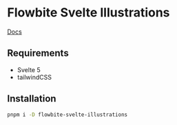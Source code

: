 # Flowbite Svelte Illustrations

[Docs](https://flowbite-svelte-illustrations.codewithshin.com/)

## Requirements

- Svelte 5
- tailwindCSS

## Installation

```sh
pnpm i -D flowbite-svelte-illustrations
```

